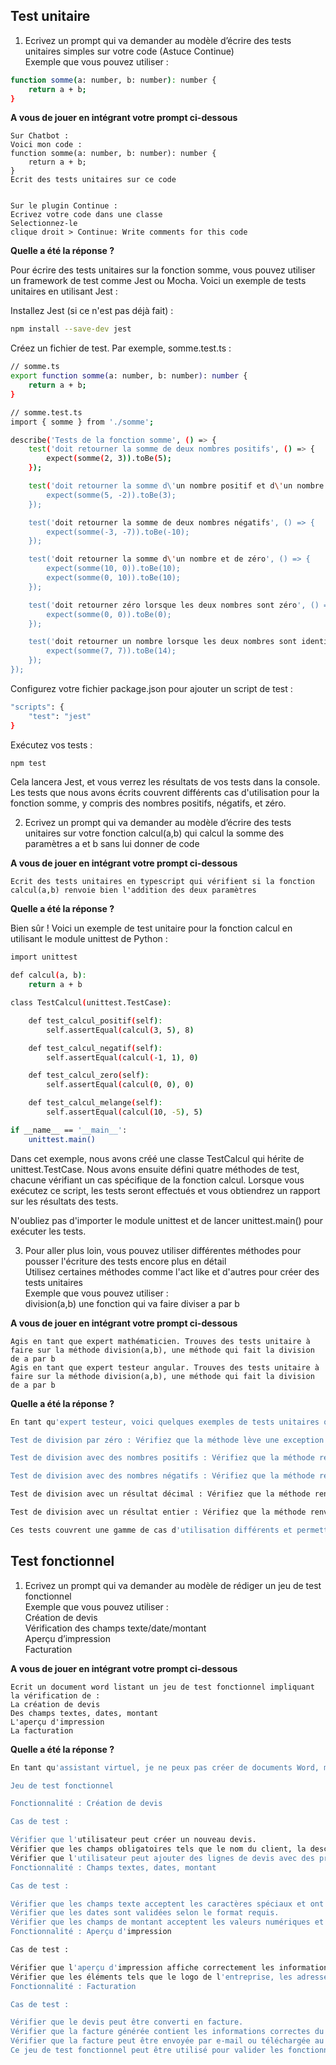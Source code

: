 ## Test unitaire 
1.	Ecrivez un prompt qui va demander au modèle d’écrire des tests unitaires simples sur votre code (Astuce Continue)  
Exemple que vous pouvez utiliser :  
```bash
function somme(a: number, b: number): number {
    return a + b;
}
```

**A vous de jouer en intégrant votre prompt ci-dessous**

```
Sur Chatbot : 
Voici mon code :  
function somme(a: number, b: number): number {
    return a + b;
}
Ecrit des tests unitaires sur ce code 


Sur le plugin Continue : 
Ecrivez votre code dans une classe
Selectionnez-le
clique droit > Continue: Write comments for this code
```
**Quelle a été la réponse ?**

Pour écrire des tests unitaires sur la fonction somme, vous pouvez utiliser un framework de test comme Jest ou Mocha. Voici un exemple de tests unitaires en utilisant Jest :

Installez Jest (si ce n'est pas déjà fait) :
```bash
npm install --save-dev jest
```
Créez un fichier de test. Par exemple, somme.test.ts :
```bash
// somme.ts
export function somme(a: number, b: number): number {
    return a + b;
}

// somme.test.ts
import { somme } from './somme';

describe('Tests de la fonction somme', () => {
    test('doit retourner la somme de deux nombres positifs', () => {
        expect(somme(2, 3)).toBe(5);
    });

    test('doit retourner la somme d\'un nombre positif et d\'un nombre négatif', () => {
        expect(somme(5, -2)).toBe(3);
    });

    test('doit retourner la somme de deux nombres négatifs', () => {
        expect(somme(-3, -7)).toBe(-10);
    });

    test('doit retourner la somme d\'un nombre et de zéro', () => {
        expect(somme(10, 0)).toBe(10);
        expect(somme(0, 10)).toBe(10);
    });

    test('doit retourner zéro lorsque les deux nombres sont zéro', () => {
        expect(somme(0, 0)).toBe(0);
    });

    test('doit retourner un nombre lorsque les deux nombres sont identiques', () => {
        expect(somme(7, 7)).toBe(14);
    });
});
```
Configurez votre fichier package.json pour ajouter un script de test :
```bash
"scripts": {
    "test": "jest"
}
```
Exécutez vos tests :
```bash
npm test
```

Cela lancera Jest, et vous verrez les résultats de vos tests dans la console. Les tests que nous avons écrits couvrent différents cas d'utilisation pour la fonction somme, y compris des nombres positifs, négatifs, et zéro.  

2.	Ecrivez un prompt qui va demander au modèle d’écrire des tests unitaires sur votre fonction calcul(a,b) qui calcul la somme des paramètres a et b sans lui donner de code

**A vous de jouer en intégrant votre prompt ci-dessous**

```
Ecrit des tests unitaires en typescript qui vérifient si la fonction calcul(a,b) renvoie bien l'addition des deux paramètres 
```
**Quelle a été la réponse ?**

Bien sûr ! Voici un exemple de test unitaire pour la fonction calcul en utilisant le module unittest de Python :

```bash
import unittest

def calcul(a, b):
    return a + b

class TestCalcul(unittest.TestCase):

    def test_calcul_positif(self):
        self.assertEqual(calcul(3, 5), 8)

    def test_calcul_negatif(self):
        self.assertEqual(calcul(-1, 1), 0)

    def test_calcul_zero(self):
        self.assertEqual(calcul(0, 0), 0)

    def test_calcul_melange(self):
        self.assertEqual(calcul(10, -5), 5)

if __name__ == '__main__':
    unittest.main()
```
Dans cet exemple, nous avons créé une classe TestCalcul qui hérite de unittest.TestCase. Nous avons ensuite défini quatre méthodes de test, chacune vérifiant un cas spécifique de la fonction calcul. Lorsque vous exécutez ce script, les tests seront effectués et vous obtiendrez un rapport sur les résultats des tests.

N'oubliez pas d'importer le module unittest et de lancer unittest.main() pour exécuter les tests.

3.	Pour aller plus loin, vous pouvez utiliser différentes méthodes pour pousser l'écriture des tests encore plus en détail  
Utilisez certaines méthodes comme l'act like et d'autres pour créer des tests unitaires  
Exemple que vous pouvez utiliser :  
division(a,b) une fonction qui va faire diviser a par b

**A vous de jouer en intégrant votre prompt ci-dessous**

```
Agis en tant que expert mathématicien. Trouves des tests unitaire à faire sur la méthode division(a,b), une méthode qui fait la division de a par b  
Agis en tant que expert testeur angular. Trouves des tests unitaire à faire sur la méthode division(a,b), une méthode qui fait la division de a par b  
```
**Quelle a été la réponse ?**

```bash
En tant qu'expert testeur, voici quelques exemples de tests unitaires que vous pourriez effectuer sur la méthode division(a, b) :

Test de division par zéro : Vérifiez que la méthode lève une exception appropriée lorsque la division par zéro est tentée.

Test de division avec des nombres positifs : Vérifiez que la méthode renvoie le résultat attendu lorsque les deux nombres sont positifs.

Test de division avec des nombres négatifs : Vérifiez que la méthode renvoie le résultat attendu lorsque l'un des nombres est négatif.

Test de division avec un résultat décimal : Vérifiez que la méthode renvoie un résultat décimal correct lorsque la division donne un nombre à virgule flottante.

Test de division avec un résultat entier : Vérifiez que la méthode renvoie un résultat entier lorsque la division donne un nombre entier.

Ces tests couvrent une gamme de cas d'utilisation différents et permettent de s'assurer que la méthode division(a, b) fonctionne correctement dans divers scénarios.
```
  
  
  
## Test fonctionnel 
1.	Ecrivez un prompt qui va demander au modèle de rédiger un jeu de test fonctionnel  
Exemple que vous pouvez utiliser :  
Création de devis  
Vérification des champs texte/date/montant  
Aperçu d’impression  
Facturation  

**A vous de jouer en intégrant votre prompt ci-dessous**

```
Ecrit un document word listant un jeu de test fonctionnel impliquant la vérification de : 
La création de devis  
Des champs textes, dates, montant  
L'aperçu d'impression  
La facturation  
```
**Quelle a été la réponse ?**

```bash
En tant qu'assistant virtuel, je ne peux pas créer de documents Word, mais je peux vous aider à rédiger le contenu du document. Voici un exemple de jeu de test fonctionnel pour les fonctionnalités que vous avez mentionnées :

Jeu de test fonctionnel

Fonctionnalité : Création de devis

Cas de test :

Vérifier que l'utilisateur peut créer un nouveau devis.
Vérifier que les champs obligatoires tels que le nom du client, la description du devis, et le montant total sont validés.
Vérifier que l'utilisateur peut ajouter des lignes de devis avec des produits ou services.
Fonctionnalité : Champs textes, dates, montant

Cas de test :

Vérifier que les champs texte acceptent les caractères spéciaux et ont une limite de caractères appropriée.
Vérifier que les dates sont validées selon le format requis.
Vérifier que les champs de montant acceptent les valeurs numériques et les décimales.
Fonctionnalité : Aperçu d'impression

Cas de test :

Vérifier que l'aperçu d'impression affiche correctement les informations du devis.
Vérifier que les éléments tels que le logo de l'entreprise, les adresses, et les informations du client sont correctement positionnés.
Fonctionnalité : Facturation

Cas de test :

Vérifier que le devis peut être converti en facture.
Vérifier que la facture générée contient les informations correctes du devis.
Vérifier que la facture peut être envoyée par e-mail ou téléchargée au format PDF.
Ce jeu de test fonctionnel peut être utilisé pour valider les fonctionnalités de création de devis, la gestion des champs textes, dates et montant, l'aperçu d'impression et le processus de facturation.
```
